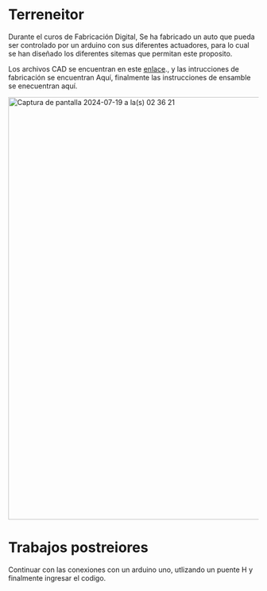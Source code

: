 # Terreneitor
Durante el curos de Fabricación Digital, Se ha fabricado un auto que pueda ser controlado por un arduino con sus diferentes actuadores, para lo cual se han diseñado los diferentes sitemas que permitan este proposito.

Los archivos CAD se encuentran en este [enlace]([https://duckduckgo.com](https://grabcad.com/library/terreneitor-1))., y las intrucciones de fabricación se encuentran Aquí, finalmente las instrucciones de ensamble se enecuentran aquí.

<img width="850" alt="Captura de pantalla 2024-07-19 a la(s) 02 36 21" src="https://github.com/user-attachments/assets/6811ed54-bc77-41d9-b779-654ceeae44eb">




# Trabajos postreiores

Continuar con las conexiones con un arduino uno, utlizando un puente H y finalmente ingresar el codigo.
